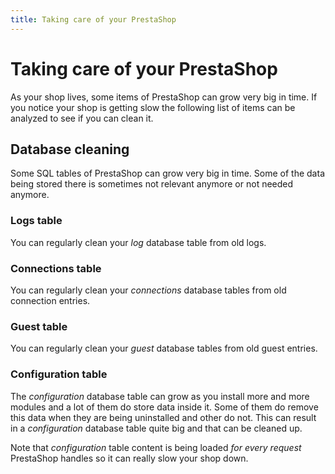 ```yaml
---
title: Taking care of your PrestaShop
---
```


# Taking care of your PrestaShop

As your shop lives, some items of PrestaShop can grow very big in time. If you notice your shop is getting slow the following list of items can be analyzed to see if you can clean it.

## Database cleaning

Some SQL tables of PrestaShop can grow very big in time. Some of the data being stored there is sometimes not relevant anymore or not needed anymore.

### Logs table

You can regularly clean your _log_ database table from old logs.

### Connections table

You can regularly clean your _connections_ database tables from old connection entries.

### Guest table

You can regularly clean your _guest_ database tables from old guest entries.

### Configuration table

The _configuration_ database table can grow as you install more and more modules and a lot of them do store data inside it. Some of them do remove this data when they are being uninstalled and other do not. This can result in a _configuration_ database table quite big and that can be cleaned up.

Note that _configuration_ table content is being loaded _for every request_ PrestaShop handles so it can really slow your shop down.
